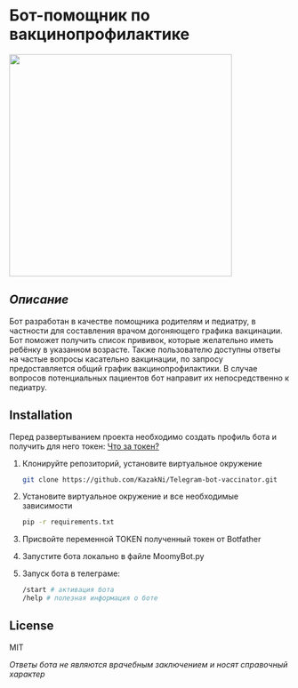 # Бот-помощник по вакцинопрофилактике
<img src="https://sun9-61.userapi.com/impf/oGCzth8ZrdEcKrsDpYq4msm3BCcjuuazDFpXRg/5fjzTKL8gtw.jpg?size=1080x1080&quality=96&sign=38cf9d97b72f0c81cdbc36ce9d73a0c6&type=album" width="400" height="400"/>

## _Описание_

Бот разработан в качестве помощника родителям и педиатру, в частности для составления врачом догоняющего графика вакцинации.
Бот поможет получить список прививок, которые желательно иметь ребёнку в указанном возрасте. Также пользователю доступны ответы на частые вопросы касательно вакцинации, по запросу предоставляется общий график вакцинопрофилактики. В случае вопросов потенциальных пациентов бот направит их непосредственно к педиатру.

## Installation

Перед развертыванием проекта необходимо создать профиль бота и получить для него токен:
[Что за токен?](https://core.telegram.org/bots/features#botfather)

1. Клонируйте репозиторий, установите виртуальное окружение
   ```sh
   git clone https://github.com/KazakNi/Telegram-bot-vaccinator.git
   ```
2. Установите виртуальное окружение и все необходимые зависимости
   ```sh
   pip -r requirements.txt
   ```
3. Присвойте переменной TOKEN полученный токен от Botfather

4. Запустите бота локально в файле MoomyBot.py

5. Запуск бота в телеграме:
   ```sh
   /start # активация бота
   /help # полезная информация о боте
   ```

## License

MIT

_Ответы бота не являются врачебным заключением и носят справочный характер_
